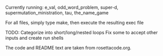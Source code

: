 Currently running: e\_val, odd\_word\_problem, super-d, supermutation\_ministration, tau, the\_name\_game

For all files, simply type make, then execute the resulting exec file



TODO:
Categorize into short/long/nested loops
Fix some to accept other inputs and create run shells


The code and README text are taken from rosettacode.org.

